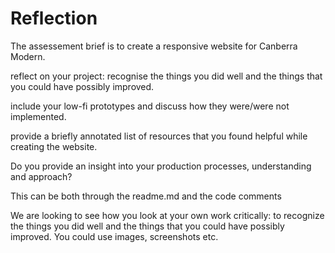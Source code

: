 # Reflection 
The assessement brief is to create a responsive website for Canberra Modern. 

reflect on your project: recognise the things you did well and the things that you could have possibly improved.

include your low-fi prototypes and discuss how they were/were not implemented.

provide a briefly annotated list of resources that you found helpful while creating the website. 


Do you provide an insight into your production processes, understanding and approach?

This can be both through the readme.md and the code comments

We are looking to see how you look at your own work critically: to recognize the things you did well and the things that you could have possibly improved.
You could use images, screenshots etc. 